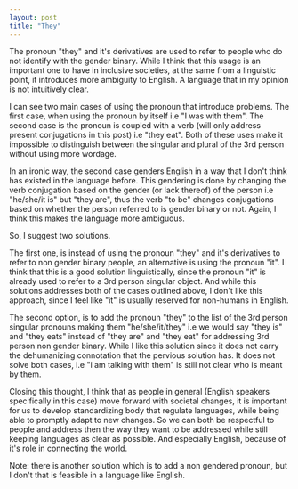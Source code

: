 ```yaml
---
layout: post
title: "They"
---
```

The pronoun "they" and it's derivatives are used to refer to people who do not identify with the gender binary. While I think that this usage is an important one to have in inclusive societies, at the same from a linguistic point, it introduces more ambiguity to English. A language that in my opinion is not intuitively clear.

I can see two main cases of using the pronoun that introduce problems. The first case, when using the pronoun by itself i.e "I was with them". The second case is the pronoun is coupled with a verb (will only address present conjugations in this post) i.e "they eat". Both of these uses make it impossible to distinguish between the singular and plural of the 3rd person without using more wordage.

In an ironic way, the second case genders English in a way that I don't think has existed in the language before. This gendering is done by changing the verb conjugation based on the gender (or lack thereof) of the person i.e "he/she/it is" but "they are", thus the verb "to be" changes conjugations based on whether the person referred to is gender binary or not. Again, I think this makes the language more ambiguous.

So, I suggest two solutions.

The first one, is instead of using the pronoun "they" and it's derivatives to refer to non gender binary people, an alternative is using the pronoun "it". I think that this is a good solution linguistically, since the pronoun "it" is already used to refer to a 3rd person singular object. And while this solutions addresses both of the cases outlined above, I don't like this approach, since I feel like "it" is usually reserved for non-humans in English.

The second option, is to add the pronoun "they" to the list of the 3rd person singular pronouns making them "he/she/it/they" i.e we would say "they is" and "they eats" instead of "they are" and "they eat" for addressing 3rd person non gender binary. While I like this solution since it does not carry the dehumanizing connotation that the pervious solution has. It does not solve both cases, i.e "i am talking with them" is still not clear who is meant by them.

Closing this thought, I think that as people in general (English speakers specifically in this case) move forward with societal changes, it is important for us to develop standardizing body that regulate languages, while being able to promptly adapt to new changes. So we can both be respectful to people and address then the way they want to be addressed while still keeping languages as clear as possible. And especially English, because of it's role in connecting the world.

Note: there is another solution which is to add a non gendered pronoun, but I don't that is feasible in a language like English.
